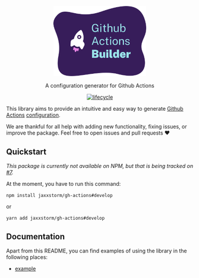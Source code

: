 <div align="center">
  <img src="./.github/header.svg" width="250px" alt="gha-builder" />
  
  A configuration generator for Github Actions

[![lifecycle](https://img.shields.io/badge/lifecycle-experimental-orange.svg)](https://www.tidyverse.org/lifecycle/#experimental)

</div>

This library aims to provide an intuitive and easy way to generate [Github
Actions] [configuration].

We are thankful for all help with adding new functionality, fixing issues, or
improve the package. Feel free to open issues and pull requests ❤️

[github actions]: https://github.com/features/actions
[configuration]:
  https://docs.github.com/en/actions/reference/workflow-syntax-for-github-actions

## Quickstart

_This package is currently not available on NPM, but that is being tracked on [#7]._

At the moment, you have to run this command:

```
npm install jaxxstorm/gh-actions#develop
```

or

```
yarn add jaxxstorm/gh-actions#develop
```

[#7]: https://github.com/jaxxstorm/gh-actions/issues/7

## Documentation

Apart from this README, you can find examples of using the library in the
following places:

- [example](./example)
